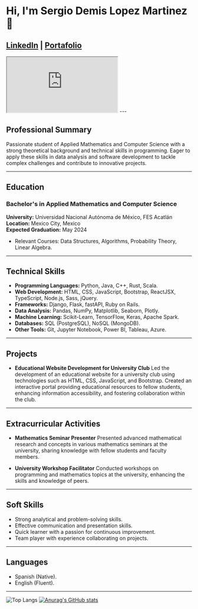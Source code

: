 # Hi, I'm Sergio Demis Lopez Martinez 👋

## [LinkedIn](www.linkedin.com/in/sergio-demis-lópez-martínez-a765971b9) | [Portafolio](https://sergioska27.github.io/)

<iframe src="https://lottie.host/embed/f21e9194-4b3e-4e9a-b449-91e47f217851/D8pwuRKU5g.json"></iframe>
---

## Professional Summary
Passionate student of Applied Mathematics and Computer Science with a strong theoretical background and technical skills in programming. Eager to apply these skills in data analysis and software development to tackle complex challenges and contribute to innovative projects.

---

## Education
### Bachelor's in Applied Mathematics and Computer Science
**University:** Universidad Nacional Autónoma de México, FES Acatlán  
**Location:** Mexico City, Mexico  
**Expected Graduation:** May 2024

- Relevant Courses: Data Structures, Algorithms, Probability Theory, Linear Algebra.

---

## Technical Skills
- **Programming Languages:** Python, Java, C++, Rust, Scala.
- **Web Development:** HTML, CSS, JavaScript, Bootstrap, ReactJSX, TypeScript, Node.js, Sass, jQuery.
- **Frameworks:** Django, Flask, fastAPI, Ruby on Rails.
- **Data Analysis:** Pandas, NumPy, Matplotlib, Seaborn, Plotly.
- **Machine Learning:** Scikit-Learn, TensorFlow, Keras, Apache Spark.
- **Databases:** SQL (PostgreSQL), NoSQL (MongoDB).
- **Other Tools:** Git, Jupyter Notebook, Power BI, Tableau, Azure.

---

## Projects
- **Educational Website Development for University Club**
  Led the development of an educational website for a university club using technologies such as HTML, CSS, JavaScript, and Bootstrap. Created an interactive portal providing educational resources to fellow students, enhancing information accessibility, and fostering collaboration within the club.

---

## Extracurricular Activities
- **Mathematics Seminar Presenter**
  Presented advanced mathematical research and concepts in various mathematics seminars at the university, sharing knowledge with fellow students and faculty members.

- **University Workshop Facilitator**
  Conducted workshops on programming and mathematics topics at the university, enhancing the skills and knowledge of peers.

---

## Soft Skills
- Strong analytical and problem-solving skills.
- Effective communication and presentation skills.
- Quick learner with a passion for continuous improvement.
- Team player with experience collaborating on projects.

---

## Languages
- Spanish (Native).
- English (Fluent).

---
![Top Langs](https://github-readme-stats.vercel.app/api/top-langs/?username=SergioSKA27&size_weight=0.5&count_weight=0.5)
[![Anurag's GitHub stats](https://github-readme-stats.vercel.app/api?username=SergioSKA27)](https://github.com/anuraghazra/github-readme-stats)

